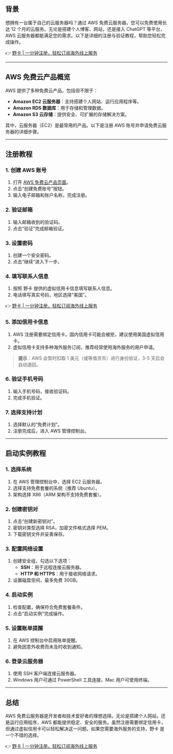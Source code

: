## 背景

想拥有一台属于自己的云服务器吗？通过 AWS 免费云服务器，您可以免费使用长达 12 个月的云服务。无论是搭建个人博客、网站，还是接入 ChatGPT 等平台，AWS 云服务器都能满足您的需求。以下是详细的注册与验证教程，帮助您轻松完成操作。

👉 [野卡 | 一分钟注册，轻松订阅海外线上服务](https://bit.ly/bewildcard)

---

## AWS 免费云产品概览

AWS 提供了多种免费云产品，包括但不限于：

- **Amazon EC2 云服务器**：支持搭建个人网站、运行应用程序等。
- **Amazon RDS 数据库**：用于存储和管理数据。
- **Amazon S3 云存储**：提供安全、可扩展的存储解决方案。

其中，云服务器（EC2）是最常用的产品。以下是注册 AWS 账号并申请免费云服务器的详细步骤。

---

## 注册教程

### 1. 创建 AWS 账号

1. 打开 [AWS 免费云产品页面](https://aws.amazon.com/cn/free/)。
2. 点击“创建免费账号”按钮。
3. 输入电子邮箱和账户名称，完成注册。

### 2. 验证邮箱

1. 输入邮箱收到的验证码。
2. 点击“验证”完成邮箱验证。

### 3. 设置密码

1. 创建一个安全密码。
2. 点击“继续”进入下一步。

### 4. 填写联系人信息

1. 按照 野卡 提供的虚拟信用卡信息填写联系人信息。
2. 电话填写真实号码，地区选择“美国”。

👉 [野卡 | 一分钟注册，轻松订阅海外线上服务](https://bit.ly/bewildcard)

### 5. 添加信用卡信息

1. AWS 注册需要绑定信用卡。国内信用卡可能会被拒，建议使用美国虚拟信用卡。
2. 虚拟信用卡支持多种海外服务订阅，推荐经常使用海外服务的用户申请。

> **提示**：AWS 会暂时扣取 1 美元（或等值货币）进行身份验证，3-5 天后会自动退回。

### 6. 验证手机号码

1. 输入手机号码，接收验证码。
2. 完成手机验证。

### 7. 选择支持计划

1. 选择默认的“免费计划”。
2. 注册完成后，进入 AWS 管理控制台。

---

## 启动实例教程

### 1. 选择系统

1. 在 AWS 管理控制台中，选择 EC2 云服务器。
2. 选择支持免费套餐的系统（推荐 Ubuntu）。
3. 架构选择 X86（ARM 架构不支持免费套餐）。

### 2. 创建密钥对

1. 点击“创建新密钥对”。
2. 密钥对类型选择 RSA，加密文件格式选择 PEM。
3. 下载密钥文件并妥善保存。

### 3. 配置网络设置

1. 创建安全组，勾选以下选项：
   - **SSH**：用于远程连接云服务器。
   - **HTTP 和 HTTPS**：用于接收网络请求。
2. 设置磁盘空间，最多免费 30GB。

### 4. 启动实例

1. 检查配置，确保符合免费套餐条件。
2. 点击“启动实例”完成操作。

### 5. 设置账单提醒

1. 在 AWS 控制台中启用账单提醒。
2. 避免因意外收费而未及时收到通知。

### 6. 登录云服务器

1. 使用 SSH 客户端连接云服务器。
2. Windows 用户可通过 PowerShell 工具连接，Mac 用户可使用终端。

---

## 总结

AWS 免费云服务器是开发者和技术爱好者的理想选择。无论是搭建个人网站，还是运行应用程序，AWS 都能提供稳定、安全的服务。虽然注册需要绑定信用卡，但通过虚拟信用卡可以轻松解决这一问题。如果您需要海外服务的支持，野卡 是一个不错的选择。

👉 [野卡 | 一分钟注册，轻松订阅海外线上服务](https://bit.ly/bewildcard)